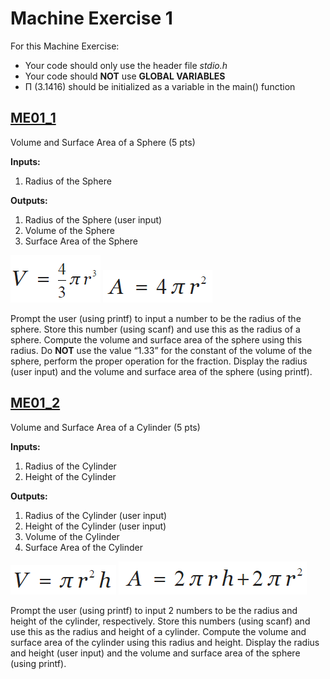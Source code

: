# Machine Exercise 1

For this Machine Exercise:

- Your code should only use the header file *stdio.h*
- Your code should **NOT** use **GLOBAL VARIABLES**
- Π (3.1416) should be initialized as a variable in the main() function

## [ME01_1](me01_1.c) 
Volume and Surface Area of a Sphere (5 pts)

**Inputs:**

1. Radius of the Sphere

**Outputs:**

1. Radius of the Sphere (user input)
2. Volume of the Sphere
3. Surface Area of the Sphere

![Sphere Volume](img/vsph.png)	![Sphere Area](img/asph.png)

Prompt the user (using printf) to input a number to be the radius of the sphere. Store this number (using scanf) and use this as the radius of a sphere. Compute the volume and surface area of the sphere using this radius. Do **NOT** use the value “1.33” for the constant of the volume of the sphere, perform the proper operation for the fraction. Display the radius (user input) and the volume and surface area of the sphere (using printf).

## [ME01_2](me01_2.c)
Volume and Surface Area of a Cylinder (5 pts)

**Inputs:**

1. Radius of the Cylinder
2. Height of the Cylinder

**Outputs:**

1. Radius of the Cylinder (user input)
2. Height of the Cylinder (user input)
3. Volume of the Cylinder
4. Surface Area of the Cylinder

![Cylinder Volume](img/vcyl.png)	![Cylinder Area](img/acyl.png)

Prompt the user (using printf) to input 2 numbers to be the radius and height of the cylinder, respectively. Store this numbers (using scanf) and use this as the radius and height of a cylinder. Compute the volume and surface area of the cylinder using this radius and height. Display the radius and height (user input) and the volume and surface area of the sphere (using printf).
